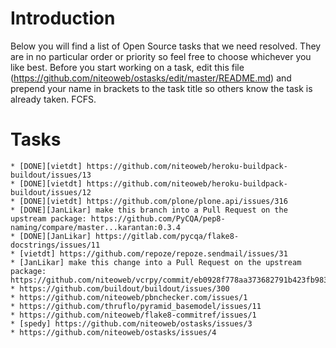 Introduction
============
Below you will find a list of Open Source tasks that we need resolved. They are in no particular order or priority so feel free to choose whichever you like best. Before you start working on a task, edit this file (https://github.com/niteoweb/ostasks/edit/master/README.md) and prepend your name in brackets to the task title so others know the task is already taken. FCFS.

Tasks
=====

	* [DONE][vietdt] https://github.com/niteoweb/heroku-buildpack-buildout/issues/13
	* [DONE][vietdt] https://github.com/niteoweb/heroku-buildpack-buildout/issues/12
	* [DONE][vietdt] https://github.com/plone/plone.api/issues/316
	* [DONE][JanLikar] make this branch into a Pull Request on the upstream package: https://github.com/PyCQA/pep8-naming/compare/master...karantan:0.3.4
	* [DONE][JanLikar] https://gitlab.com/pycqa/flake8-docstrings/issues/11
	* [vietdt] https://github.com/repoze/repoze.sendmail/issues/31
	* [JanLikar] make this change into a Pull Request on the upstream package: https://github.com/niteoweb/vcrpy/commit/eb0928f778aa373682791b423fb9831a8185f37a
	* https://github.com/buildout/buildout/issues/300
	* https://github.com/niteoweb/pbnchecker.com/issues/1
	* https://github.com/thruflo/pyramid_basemodel/issues/11
	* https://github.com/niteoweb/flake8-commitref/issues/1
	* [spedy] https://github.com/niteoweb/ostasks/issues/3
	* https://github.com/niteoweb/ostasks/issues/4
